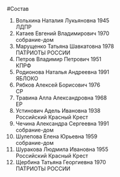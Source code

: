#Состав
1. Вольхина Наталия Лукьяновна 1945   
    ЛДПР
2. Катаев Евгений Владимирович 1970   
    собрание-дом
3. Марущенко Татьяна Шавкатовна 1978   
    ПАТРИОТЫ РОССИИ
4. Петров Владимир Петрович 1951   
    КПРФ
5. Родионова Наталья Андреевна 1991   
    ЯБЛОКО
6. Рябков Алексей Борисович 1976   
    СР
7. Травина Алла Александровна 1968   
    ЕР
8. Устинович Адель Ивановна 1938   
    Российский Красный Крест
9. Чечина Александра Сергеевна 1991   
    собрание-дом
10. Шулепова Елена Юрьевна 1959   
    собрание-дом
11. Шуракова Людмила Ивановна 1955   
    Российский Красный Крест
12. Щербина Татьяна Георгиевна 1970   
    ПАТРИОТЫ РОССИИ
